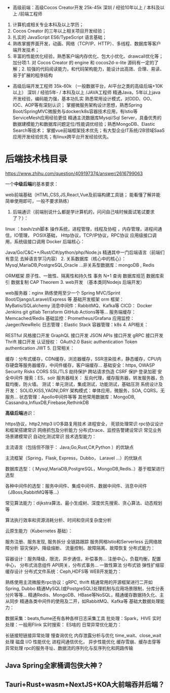 









- 高级前端：高级Cocos Creator开发 25k-45k
深圳 / 经验10年以上 / 本科及以上 /前端工程师
1. 计算机或相关专业本科及以上学历；
2. Cocos Creator 的三年以上相关项目开发经验；
3. 扎实的 JavaScript ES6/TypeScript 语言基础；
4. 熟练掌握界面开发，动画、网络（TCP/IP、HTTP）、多线程、数据库等客户端开发技术；
5. 丰富的性能优化经验，熟悉客户端内存优化、包大小优化、drawcall优化等；
加分项:1. 对 Cocos Creator 的 engine 和 cocos2d-x-lite 源码有一定的了解；2. 较强的代码阅读能力，和代码架构能力，能设计出高效、合理、易读、易于扩展的程序结构

- 高级后端开发工程师 35k-60k （一般数据平台，AI平台之类的高级后端+10K以上）
深圳 / 经验5年- / 本科及以上 /JAVA工程师
精通Java，5年以上java开发经验，编码能力强，基本功扎实
熟悉常用设计模式，对DDD、OO、IOC、AOP等有深刻认识；
掌握微服务架构设计思想，熟悉Spring Boot/SpringMVC微服务与docker/k8s容器技术应用，有Istio等ServiceMesh应用经验更佳
精通主流数据库Mysql/Sql Server，具备优秀的数据建模能力和数据库问题定位/性能调优经验；熟悉MongoDB、Elastic Search等技术；
掌握vue前端框架技术优先；有大型企业IT系统/2B领域SaaS应用开发经验优先；有linux跨平台开发经验优先。










# 后端技术栈目录

https://www.zhihu.com/question/409197374/answer/2616799063















一个**中级后端**的基本要求：

web前端基础（HTML,CSS,JS,React,Vue及前端构建工具链； 能看懂了解并能简单使用即可，一般不要求熟练）

1. 后端通识（前端别说什么都是学计算机的，问问自己啥时候面试笔试要求了？）：

linux ：bash/zsh脚本 操作系统，进程管理，线程及协程 ，内存管理，进程间通信，IO管理， POSIX基础，
Http协议，TCP/IP协议，RPC协议
应用级接口调用，系统级接口调用
Docker
后端核心：

Java/Go/C&C++/Rust/C#/python/php/Node.js 精通其中一门后端语言（前端们有意见 去掉语言学习内容）
2. 关系数据库（核心中的核心）： Mysql,MariaDB,PostgreSQL,Oracle ...非关系型数据库：mongoDB , Redis

ORM框架
原子性、一致性、隔离性和持久性
事务
N+1 查询
数据库规范
数据库索引
数据复制
CAP Theorem
3. web开发 （基本类同Nodejs 后端开发）

web服务器：nginx
熟练使用至少一个 Spring MVC/Sprint Boot/Django/Laravel/Express 等 基础开发框架
orm 框架： MyBatis/SQLalchemy
消息中间件：RabbitMQ、Kafka等
CICD： Docker Jenkins git gitlab Terraform GitHub Actions等等...
服务端缓存：Memcached/Redis
基础监控：Prometheus/Grafana
应用监控： Jaeger/NewRelic
日志管理：Elastic Stack
容器管理：k8s
4. API相关：

RESTful 风格接口开发
GraphQL 接口开发
JSON APIs 接口开发
gRPC 接口开发
Thrift 接口开发
认证授权： OAuth2.0 Basic authentication Token authentication JWT
5. 日常相关：

缓存：分布式缓存，CDN缓存，浏览器缓存，SSR渲染技术，静态缓存，CPU内存硬盘等服务器缓存，中间件缓存，客户端缓存...
基础安全：https, OWASP Security Risks CORS SSL/TLS 劫持保护 跨站请求伪造 CSRF 保护 登录加密 安全中间件
搜索：ES，solr
服务器相关： 反向代理，缓存服务器，转发服务器，负载均衡，防火墙。
测试：单元测试，集成测试，功能测试，基础压测
系统设计及开发： SOLID,KISS,YAGNI,DRY
架构模式：单体应用，微服务，SOA, CQRS，无服务...
状态管理：Apollo中间件等等
其他常用数据库：MongoDB, Cassandra,InfluxDB,Firebase,RethinkDB








**高级后端**通识：

https协议，http2,http3
I/O多路复用技术
进程安全， 死锁处理常识
rpc协议设计和框架搭建常识
网络抓包及分析能力
分布式trace、监控告警建设常识
常见业务场景建模常识
自动化测试常识
技术选型能力：

主流语言（包括但不限于： Java,Go,Rust,C#,Python ）的优缺点

主流框架（Spring，Flask, Express，Dubbo， Laravel ...）的优缺点

数据库选型：（ Mysql,MariaDB,PostgreSQL，MongoDB,Redis..）基于框架进行选型

各种中间件的选型：服务中间件、集成中间件、数据中间件、消息中间件（JBoss,RabbitMQ等等...）

常见算法能力：dijkstra算法、最小生成树、深度优先搜索、贪心算法、动态规划等

算法执行效率和资源消耗分析、时间和空间复杂度分析

云原生能力（Kubernetes 基础）：

服务注册、服务发现, 服务拆分
全链路跟踪
服务网格Istio和Serverless
云网络故障分析
容灾保护、降级熔断、
流量控制、故障隔离、故障恢复
分布式能力：

容器设计：服务降级，限流，异步通信，补偿事务...
注册中心，负载均衡，配置中心，
分布式消息组件
API网关，分布式事务...
一致性算法 分布式锁
弹性扩缩容
缓存设计
分布式文件系统：Ceph,HDFS等
WEB开发能力：

熟练使用主流微服务rpc协议：gRPC, thrift
精通常用的开源框架进行二开如Spring, Dubbo
精通MySQL(或PostgreSQL)处理机制与应用场景限制，分库分表分片等等...
精通Redis、MongoDB、HBase等NoSQL，精通缓存数据持久化、主从同步
精通各类中间件的使用及二开，如RabbitMQ、Kafka等
基础大数据处理能力：

数据采集：beats,flume还有各种各样日志采集工具
批处理：Spark，HIVE
实时处理：一般用Flink
实时搜索： ES啥的
日常异常优化能力：

长链接短链接异常处理
慢查询优化
内存泄露分析与优化
time_wait、close_wait处理
磁盘 I/O 性能优化
进程间通信优化，
异步性能优化
缓存雪崩、缓存击穿等异常处理
rpc的服务寻址、数据流的序列化与反序列化和网路传输




## Java Spring全家桶调包侠大神？
## Tauri+Rust+wasm+NextJS+KOA大前端吞并后端？










